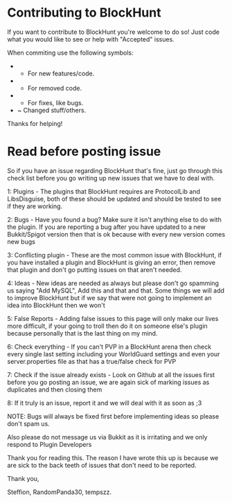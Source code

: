 Contributing to BlockHunt
====

If you want to contribute to BlockHunt you're welcome to do so!
Just code what you would like to see or help with "Accepted" issues.

When commiting use the following symbols:
* + For new features/code.
* - For removed code.
* * For fixes, like bugs.
* ~ Changed stuff/others.

Thanks for helping!

Read before posting issue
====
So if you have an issue regarding BlockHunt that's fine, just go through this check list before you go writing up new issues that we have to deal with.

1: Plugins - The plugins that BlockHunt requires are ProtocolLib and LibsDisguise, both of these should be updated and should be tested to see if they are working.

2: Bugs - Have you found a bug? Make sure it isn't anything else to do with the plugin. If you are reporting a bug after you have updated to a new Bukkit/Spigot version then that is ok because with every new version comes new bugs

3: Conflicting plugin - These are the most common issue with BlockHunt, if you have installed a plugin and BlockHunt is giving an error, then remove that plugin and don't go putting issues on that aren't needed.

4: Ideas - New ideas are needed as always but please don't go spamming us saying "Add MySQL", Add this and that and that. Some things we will add to improve BlockHunt but if we say that were not going to implement an idea into BlockHunt then we won't

5: False Reports - Adding false issues to this page will only make our lives more difficult, if your going to troll then do it on someone else's plugin because personally that is the last thing on my mind.

6: Check everything - If you can't PVP in a BlockHunt arena then check every single last setting including your WorldGuard settings and even your server.properties file as that has a true/false check for PVP

7: Check if the issue already exists - Look on Github at all the issues first before you go posting an issue, we are again sick of marking issues as duplicates and then closing them

8: If it truly is an issue, report it and we will deal with it as soon as ;3

NOTE: Bugs will always be fixed first before implementing ideas so please don't spam us.

Also please do not message us via Bukkit as it is irritating and we only respond to Plugin Developers

Thank you for reading this. The reason I have wrote this up is because we are sick to the back teeth of issues that don't need to be reported.

Thank you,

Steffion, RandomPanda30, tempszz.
